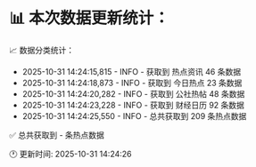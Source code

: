 📊 本次数据更新统计：
==========================

📈 数据分类统计：
- 2025-10-31 14:24:15,815 - INFO - 获取到 热点资讯 46 条数据
- 2025-10-31 14:24:18,873 - INFO - 获取到 今日热点 23 条数据
- 2025-10-31 14:24:20,282 - INFO - 获取到 公社热帖 48 条数据
- 2025-10-31 14:24:23,228 - INFO - 获取到 财经日历 92 条数据
- 2025-10-31 14:24:25,550 - INFO - 总共获取到 209 条热点数据

✅ 总共获取到 - 条热点数据

🕐 更新时间: 2025-10-31 14:24:26
